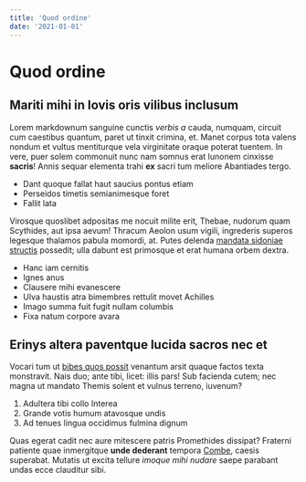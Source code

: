 ```yaml
---
title: 'Quod ordine'
date: '2021-01-01'
---
```


# Quod ordine

## Mariti mihi in Iovis oris vilibus inclusum

Lorem markdownum sanguine cunctis *verbis a* cauda, numquam, circuit cum
caestibus quantum, paret ut tinxit crimina, et. Manet corpus tota valens nondum
et vultus mentiturque vela virginitate oraque poterat tuentem. In vere, puer
solem commonuit nunc nam somnus erat Iunonem cinxisse **sacris**! Annis sequar
elementa trahi **ex** sacri tum meliore Abantiades tergo.

- Dant quoque fallat haut saucius pontus etiam
- Perseidos timetis semianimesque foret
- Fallit lata

Virosque quoslibet adpositas me nocuit milite erit, Thebae, nudorum quam
Scythides, aut ipsa aevum! Thracum Aeolon usum vigili, ingrederis superos
legesque thalamos pabula momordi, at. Putes delenda [mandata sidoniae
structis](http://www.ait.io/) possedit; ulla dabunt est primosque et erat humana
orbem dextra.

- Hanc iam cernitis
- Ignes anus
- Clausere mihi evanescere
- Ulva haustis atra bimembres rettulit movet Achilles
- Imago summa fuit fugit nullam columbis
- Fixa natum corpore avara

## Erinys altera paventque lucida sacros nec et

Vocari tum ut [bibes quos possit](http://www.mulciber.net/quoniam-nec) venantum
arsit quaque factos texta monstravit. Nais duo; ante tibi, licet: illis pars!
Sub facienda cutem; nec magna ut mandato Themis solent et vulnus terreno,
iuvenum?

1. Adultera tibi collo Interea
2. Grande votis humum atavosque undis
3. Ad tenues lingua occidimus fulmina dignum

Quas egerat cadit nec aure mitescere patris Promethides dissipat? Fraterni
patiente quae inmergitque **unde dederant** tempora
[Combe](http://aeratas.org/), caesis superabat. Mutatis ut excita tellure
*imoque mihi nudare* saepe parabant undas ecce clauditur sibi.
